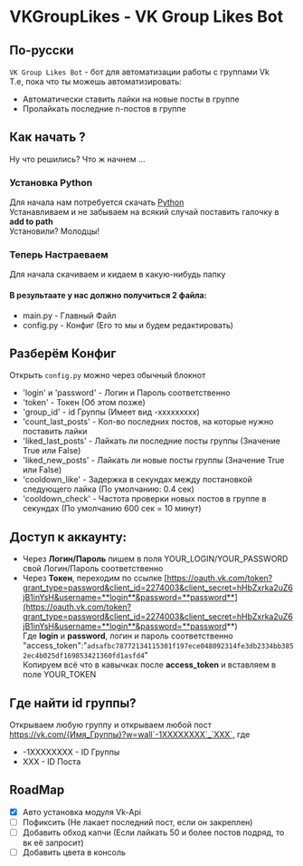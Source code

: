 # VKGroupLikes - VK Group Likes Bot #
## По-русски
`VK Group Likes Bot` - бот для автоматизации работы с группами Vk<br/>
Т.е, пока что ты можешь автоматизировать:
  - Автоматически ставить лайки на новые посты в группе
  - Пролайкать последние n-постов в группе
## Как начать ?
Ну что решились? Что ж начнем ...
### Установка Python
Для начала нам потребуется скачать [Python](https://www.python.org/downloads/)  
Устанавливаем и не забываем на всякий случай поставить галочку в __add to path__  
Установили? Молодцы!
### Теперь Настраеваем
Для начала скачиваем и кидаем в какую-нибудь папку
#### В результаате у нас должно получиться 2 файла:  
  - main.py - Главный Файл
  - config.py - Конфиг (Его то мы и будем редактировать)  
## Разберём Конфиг
Открыть `config.py` можно через обычный блокнот
  - 'login' и 'password' - Логин и Пароль соответственно  
  - 'token' - Токен (Об этом позже)  
  - 'group_id' - id Группы (Имеет вид -xxxxxxxxx)  
  - 'count_last_posts' - Кол-во последних постов, на которые нужно поставить лайки  
  - 'liked_last_posts' - Лайкать ли последние посты группы (Значение True или False)
  - 'liked_new_posts' - Лайкать ли новые посты группы (Значение True или False)
  - 'cooldown_like' - Задержка в секундах между постановкой следующего лайка (По умолчанию: 0.4 сек)  
  - 'cooldown_check' - Частота проверки новых постов в группе в секундах (По умолчанию 600 сек = 10 минут)  
## Доступ к аккаунту:  
  * Через __Логин/Пароль__ пишем в поля YOUR_LOGIN/YOUR_PASSWORD cвой Логин/Пароль соответственно  
  * Через __Токен__, переходим по ссылке [https://oauth.vk.com/token?grant_type=password&client_id=2274003&client_secret=hHbZxrka2uZ6jB1inYsH&username=**login**&password=**password**](https://oauth.vk.com/token?grant_type=password&client_id=2274003&client_secret=hHbZxrka2uZ6jB1inYsH&username=**login**&password=**password**)  
Где **login** и **password**, логин и пароль соответственно
"access_token":"`adsafbc78772134115301f197ece048092314fe3db2334bb3852ec4b025df169853421360fd1asfd4`"  
Копируем всё что в кавычках после __access_token__ и вставляем в поле YOUR_TOKEN  
## Где найти id группы?
Открываем любую группу и открываем любой пост  
https://vk.com/{Имя_Группы}?w=wall`-1XXXXXXXX`_`XXX`, где
* -1XXXXXXXX - ID Группы
* XXX - ID Поста
## RoadMap
- [x] Авто установка модуля Vk-Api
- [ ] Пофиксить (Не лакает последний пост, если он закреплен)
- [ ] Добавить обход капчи (Если лайкать 50 и более постов подряд, то вк её запросит)
- [ ] Добавить цвета в консоль
